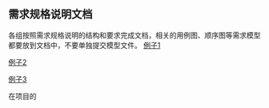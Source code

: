 ## **需求规格说明文档**

各组按照需求规格说明的结构和要求完成文档，相关的用例图、顺序图等需求模型都要放到文档中，不要单独提交模型文件。
[例子1](https://www.cnblogs.com/liquan/p/6071804.html)

[例子2](https://wenku.baidu.com/view/e99ded2d647d27284b73511e?fr=search)

[例子3](https://wenku.baidu.com/view/11ecd24b50ea551810a6f524ccbff121dc36c569.html?fr=search-1-aladdin-income1)

在项目的